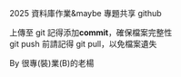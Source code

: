 2025 資料庫作業&maybe 專題共享 github

上傳至 git 記得添加**commit**，確保檔案完整性<br>
git push 前請記得 git pull，以免檔案遺失

By 很專(裝)業(B)的老楊
